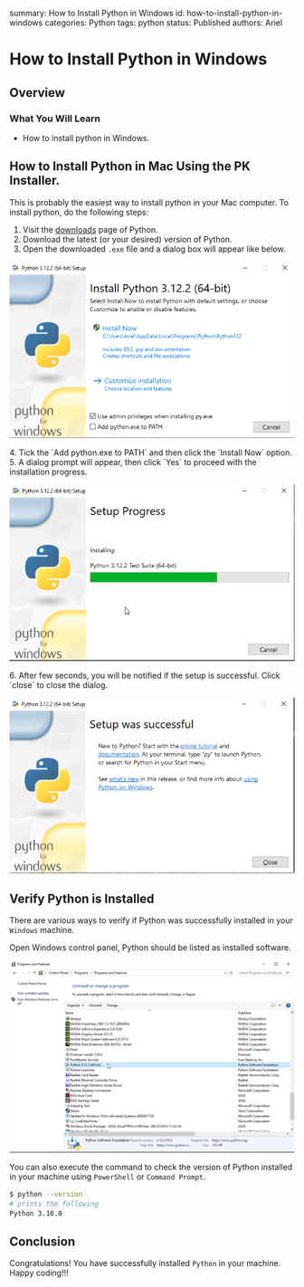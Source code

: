 summary: How to Install Python in Windows
id: how-to-install-python-in-windows
categories: Python
tags: python
status: Published
authors: Ariel

# How to Install Python in Windows

<!-- ------------------------ -->
## Overview

### What You Will Learn 
- How to install python in Windows.

<!-- ------------------------ -->
## How to Install Python in Mac Using the PK Installer.

This is probably the easiest way to install python in your Mac computer. To install python, do the following steps:

1. Visit the [downloads](https://www.python.org/downloads/) page of Python.
2. Download the latest (or your desired) version of Python.
3. Open the downloaded `.exe` file and a dialog box will appear like below.
  <p align="center">
    <img src="assets/install-py-windows.png" />
  </p>
4. Tick the `Add python.exe to PATH` and then click the `Install Now` option.
5. A dialog prompt will appear, then click `Yes` to proceed with the installation progress.
  <p align="center">
    <img src="assets/install-progress.png" />
  </p>
6. After few seconds, you will be notified if the setup is successful. Click `close` to close the dialog.
  <p align="center">
    <img src="assets/setup-successful.png" />
  </p>

<!-- ------------------------ -->
## Verify Python is Installed

There are various ways to verify if Python was successfully installed in your `Windows` machine.

Open Windows control panel, Python should be listed as installed software.
<p align="center">
  <img src="assets/control-panel-python.png" />
</p>

You can also execute the command to check the version of Python installed in your machine using `PowerShell` or `Command Prompt`.
```bash
$ python --version
# prints the following
Python 3.10.0
```

<!-- ------------------------ -->
## Conclusion

Congratulations! You have successfully installed `Python` in your machine. Happy coding!!! 
